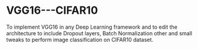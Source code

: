 # VGG16---CIFAR10
To implement VGG16 in any Deep Learning framework and to edit the architecture to include Dropout layers, Batch Normalization other and small tweaks to perform image classification on CIFAR10 dataset.
